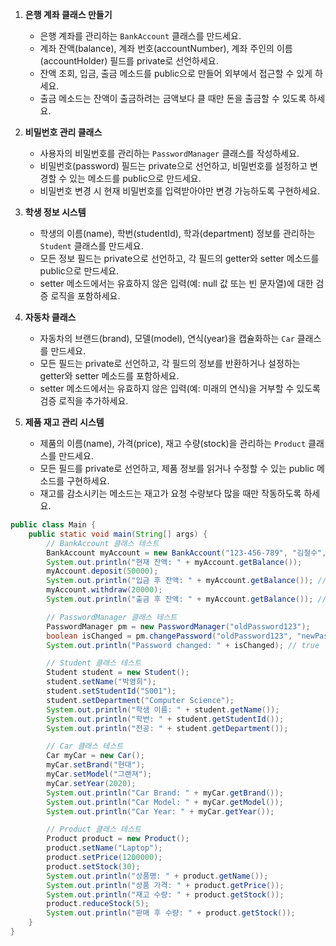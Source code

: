 1. **은행 계좌 클래스 만들기**
    - 은행 계좌를 관리하는 `BankAccount` 클래스를 만드세요.
    - 계좌 잔액(balance), 계좌 번호(accountNumber), 계좌 주인의 이름(accountHolder) 필드를 private로 선언하세요.
    - 잔액 조회, 입금, 출금 메소드를 public으로 만들어 외부에서 접근할 수 있게 하세요.
    - 출금 메소드는 잔액이 출금하려는 금액보다 클 때만 돈을 출금할 수 있도록 하세요.

2. **비밀번호 관리 클래스**
    - 사용자의 비밀번호를 관리하는 `PasswordManager` 클래스를 작성하세요.
    - 비밀번호(password) 필드는 private으로 선언하고, 비밀번호를 설정하고 변경할 수 있는 메소드를 public으로 만드세요.
    - 비밀번호 변경 시 현재 비밀번호를 입력받아야만 변경 가능하도록 구현하세요.

3. **학생 정보 시스템**
    - 학생의 이름(name), 학번(studentId), 학과(department) 정보를 관리하는 `Student` 클래스를 만드세요.
    - 모든 정보 필드는 private으로 선언하고, 각 필드의 getter와 setter 메소드를 public으로 만드세요.
    - setter 메소드에서는 유효하지 않은 입력(예: null 값 또는 빈 문자열)에 대한 검증 로직을 포함하세요.

4. **자동차 클래스**
    - 자동차의 브랜드(brand), 모델(model), 연식(year)을 캡슐화하는 `Car` 클래스를 만드세요.
    - 모든 필드는 private로 선언하고, 각 필드의 정보를 반환하거나 설정하는 getter와 setter 메소드를 포함하세요.
    - setter 메소드에서는 유효하지 않은 입력(예: 미래의 연식)을 거부할 수 있도록 검증 로직을 추가하세요.

5. **제품 재고 관리 시스템**
    - 제품의 이름(name), 가격(price), 재고 수량(stock)을 관리하는 `Product` 클래스를 만드세요.
    - 모든 필드를 private로 선언하고, 제품 정보를 읽거나 수정할 수 있는 public 메소드를 구현하세요.
    - 재고를 감소시키는 메소드는 재고가 요청 수량보다 많을 때만 작동하도록 하세요.

```java
public class Main {
    public static void main(String[] args) {
        // BankAccount 클래스 테스트
        BankAccount myAccount = new BankAccount("123-456-789", "김철수", 10000);
        System.out.println("현재 잔액: " + myAccount.getBalance());
        myAccount.deposit(50000);
        System.out.println("입금 후 잔액: " + myAccount.getBalance()); // 60000 출력
        myAccount.withdraw(20000);
        System.out.println("출금 후 잔액: " + myAccount.getBalance()); // 40000 출력

        // PasswordManager 클래스 테스트
        PasswordManager pm = new PasswordManager("oldPassword123");
        boolean isChanged = pm.changePassword("oldPassword123", "newPassword123");
        System.out.println("Password changed: " + isChanged); // true

        // Student 클래스 테스트
        Student student = new Student();
        student.setName("박영희");
        student.setStudentId("S001");
        student.setDepartment("Computer Science");
        System.out.println("학생 이름: " + student.getName());
        System.out.println("학번: " + student.getStudentId());
        System.out.println("전공: " + student.getDepartment());

        // Car 클래스 테스트
        Car myCar = new Car();
        myCar.setBrand("현대");
        myCar.setModel("그랜져");
        myCar.setYear(2020);
        System.out.println("Car Brand: " + myCar.getBrand());
        System.out.println("Car Model: " + myCar.getModel());
        System.out.println("Car Year: " + myCar.getYear());

        // Product 클래스 테스트
        Product product = new Product();
        product.setName("Laptop");
        product.setPrice(1200000);
        product.setStock(30);
        System.out.println("상품명: " + product.getName());
        System.out.println("상품 가격: " + product.getPrice());
        System.out.println("재고 수량: " + product.getStock());
        product.reduceStock(5);
        System.out.println("판매 후 수량: " + product.getStock());
    }
}

```